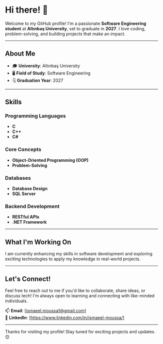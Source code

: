 # Hi there! 👋

Welcome to my GitHub profile! I'm a passionate **Software Engineering student** at **Altınbaş University**, set to graduate in **2027**. I love coding, problem-solving, and building projects that make an impact. 

---

## About Me

- 🎓 **University**: Altınbaş University  
- 🖥️ **Field of Study**: Software Engineering  
- 🗓️ **Graduation Year**: 2027  

---

## Skills

### Programming Languages
- **C**  
- **C++**  
- **C#**  

### Core Concepts
- **Object-Oriented Programming (OOP)**  
- **Problem-Solving**  

### Databases
- **Database Design**  
- **SQL Server**  

### Backend Development
- **RESTful APIs**  
- **.NET Framework**  

---

## What I'm Working On
I am currently enhancing my skills in software development and exploring exciting technologies to apply my knowledge in real-world projects.

---

## Let's Connect!
Feel free to reach out to me if you'd like to collaborate, share ideas, or discuss tech! I'm always open to learning and connecting with like-minded individuals.  

📫 **Email**: [ismaeel.moussa1@gmail.com]  
💼 **LinkedIn**: [https://www.linkedin.com/in/ismaeel-moussa/]  

---

Thanks for visiting my profile! Stay tuned for exciting projects and updates. 😊
